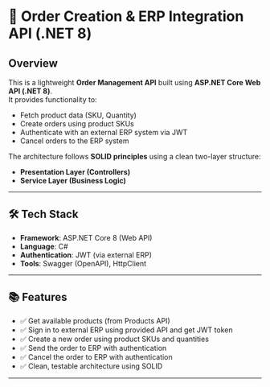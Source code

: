 # 🧾 Order Creation & ERP Integration API (.NET 8)

## Overview

This is a lightweight **Order Management API** built using **ASP.NET Core Web API (.NET 8)**.  
It provides functionality to:

- Fetch product data (SKU, Quantity)
- Create orders using product SKUs
- Authenticate with an external ERP system via JWT
- Cancel orders to the ERP system

The architecture follows **SOLID principles** using a clean two-layer structure:
- **Presentation Layer (Controllers)**
- **Service Layer (Business Logic)**

---

## 🛠 Tech Stack

- **Framework**: ASP.NET Core 8 (Web API)
- **Language**: C#
- **Authentication**: JWT (via external ERP)
- **Tools**: Swagger (OpenAPI), HttpClient

---

## 📚 Features

- ✅ Get available products (from Products API)
- ✅ Sign in to external ERP using provided API and get JWT token
- ✅ Create a new order using product SKUs and quantities
- ✅ Send the order to ERP with authentication
- ✅ Cancel the order to ERP with authentication
- ✅ Clean, testable architecture using SOLID

---
